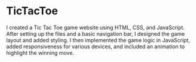 # TicTacToe
 I created a Tic Tac Toe game website using HTML, CSS, and JavaScript. After setting up the files and a basic navigation bar, I designed the game layout and added styling. I then implemented the game logic in JavaScript, added responsiveness for various devices, and included an animation to highlight the winning move.
